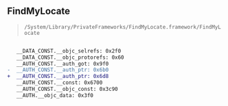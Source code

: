 ## FindMyLocate

> `/System/Library/PrivateFrameworks/FindMyLocate.framework/FindMyLocate`

```diff

   __DATA_CONST.__objc_selrefs: 0x2f0
   __DATA_CONST.__objc_protorefs: 0x60
   __AUTH_CONST.__auth_got: 0x9f0
-  __AUTH_CONST.__auth_ptr: 0x6b0
+  __AUTH_CONST.__auth_ptr: 0x6d8
   __AUTH_CONST.__const: 0x6700
   __AUTH_CONST.__objc_const: 0x3c90
   __AUTH.__objc_data: 0x3f0

```
